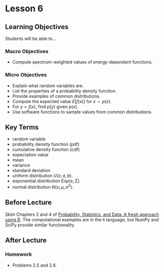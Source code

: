 # Lesson 6

## Learning Objectives

Students will be able to...

### Macro Objectives

 - Compute spectrum-weighted values of energy-dependent functions.

### Micro Objectives

 - Explain what random variables are.
 - List the properties of a probability density function.
 - Provide examples of common distributions.
 - Compute the expected value $E[f(x)]$ for $x \sim p(x)$.
 - For $y = f(x)$, find $p(y)$ given $p(x)$.
 - Use software functions to sample values from common
   distributions.

## Key Terms

 - random variable
 - probability density function (pdf)
 - cumulative density function (cdf)
 - expectation value
 - mean
 - variance
 - standard deviation
 - uniform distribution $\text{U}(x; a, b)$.
 - exponential distribution $\text{Exp}(x; \Sigma)$.
 - normal distribution $\text{N}(x; \mu, \sigma^2)$.

## Before Lecture

Skim Chapters 2 and 4 of [Probability, Statistics, and Data: A fresh approach using R](https://mathstat.slu.edu/~speegle/_book/continuousrandomvariables.html).  The computational examples are in the `R` language, but NumPy and SciPy provide similar functionality.

## After Lecture

### Homework

 - Problems 2.5 and 2.6.




